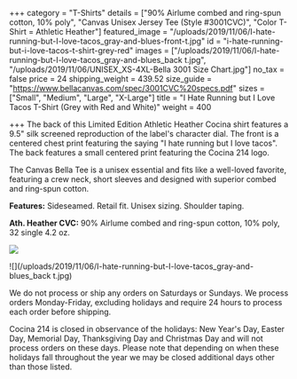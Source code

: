 +++
category = "T-Shirts"
details = ["90% Airlume combed and ring-spun cotton, 10% poly", "Canvas Unisex Jersey Tee (Style #3001CVC)", "Color T-Shirt = Athletic Heather"]
featured_image = "/uploads/2019/11/06/I-hate-running-but-I-love-tacos_gray-and-blues-front-t.jpg"
id = "i-hate-running-but-i-love-tacos-t-shirt-grey-red"
images = ["/uploads/2019/11/06/I-hate-running-but-I-love-tacos_gray-and-blues_back t.jpg", "/uploads/2019/11/06/UNISEX_XS-4XL-Bella 3001 Size Chart.jpg"]
no_tax = false
price = 24
shipping_weight = 439.52
size_guide = "https://www.bellacanvas.com/spec/3001CVC%20specs.pdf"
sizes = ["Small", "Medium", "Large", "X-Large"]
title = "I Hate Running but I Love Tacos T-Shirt (Grey with Red and White)"
weight = 400

+++
The back of this Limited Edition Athletic Heather Cocina shirt features a 9.5" silk screened reproduction of the label's character dial. The front is a centered chest print featuring the saying "I hate running but I love tacos". The back features a small centered print featuring the Cocina 214 logo.

The Canvas Bella Tee is a unisex essential and fits like a well-loved favorite, featuring a crew neck, short sleeves and designed with superior combed and ring-spun cotton.

**Features:** Sideseamed. Retail fit. Unisex sizing. Shoulder taping.

**Ath. Heather CVC:** 90% Airlume combed and ring-spun cotton, 10% poly, 32 single 4.2 oz.

![](/uploads/2019/11/06/I-hate-running-but-I-love-tacos_gray-and-blues-front-t.jpg)

![](/uploads/2019/11/06/I-hate-running-but-I-love-tacos_gray-and-blues_back t.jpg)

We do not process or ship any orders on Saturdays or Sundays. We process orders Monday-Friday, excluding holidays and require 24 hours to process each order before shipping.

Cocina 214 is closed in observance of the holidays: New Year's Day, Easter Day, Memorial Day, Thanksgiving Day and Christmas Day and will not process orders on these days. Please note that depending on when these holidays fall throughout the year we may be closed additional days other than those listed.